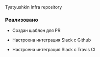 Tyatyushkin Infra repository

### Реализовано

- Создан шаблон для PR

- Настроена интеграция Slack c Github

- Настроена интеграция SIack c Travis Cl
